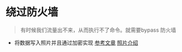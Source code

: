 # 绕过防火墙
>有时候我们流量出不来，从而执行不了命令。就需要bypass 防火墙

+ 将数据写入照片并且通过加密实现 [参考文章](https://null-byte.wonderhowto.com/how-to/hacking-macos-use-images-smuggle-data-through-firewalls-0197128/)  [照片介绍](./img/exp.png)
